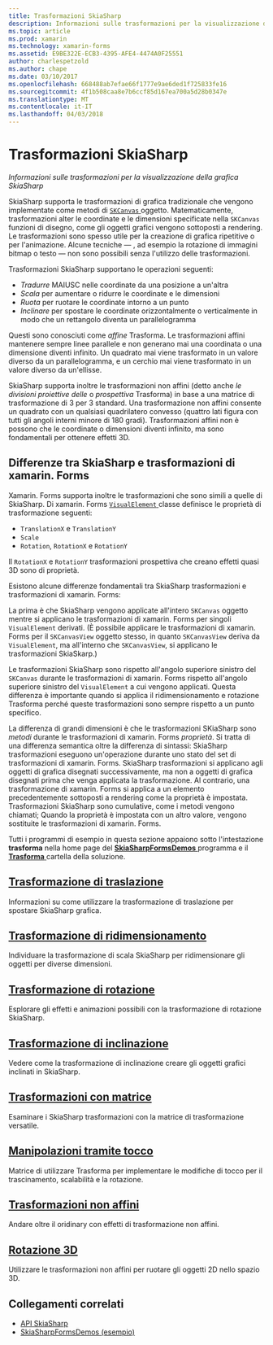 ```yaml
---
title: Trasformazioni SkiaSharp
description: Informazioni sulle trasformazioni per la visualizzazione della grafica SkiaSharp
ms.topic: article
ms.prod: xamarin
ms.technology: xamarin-forms
ms.assetid: E9BE322E-ECB3-4395-AFE4-4474A0F25551
author: charlespetzold
ms.author: chape
ms.date: 03/10/2017
ms.openlocfilehash: 668488ab7efae66f1777e9ae6ded1f725833fe16
ms.sourcegitcommit: 4f1b508caa8e7b6ccf85d167ea700a5d28b0347e
ms.translationtype: MT
ms.contentlocale: it-IT
ms.lasthandoff: 04/03/2018
---
```

# <a name="skiasharp-transforms"></a>Trasformazioni SkiaSharp

_Informazioni sulle trasformazioni per la visualizzazione della grafica SkiaSharp_

SkiaSharp supporta le trasformazioni di grafica tradizionale che vengono implementate come metodi di [ `SKCanvas` ](https://developer.xamarin.com/api/type/SkiaSharp.SKCanvas/) oggetto. Matematicamente, trasformazioni alter le coordinate e le dimensioni specificate nella `SKCanvas` funzioni di disegno, come gli oggetti grafici vengono sottoposti a rendering. Le trasformazioni sono spesso utile per la creazione di grafica ripetitive o per l'animazione. Alcune tecniche &mdash; , ad esempio la rotazione di immagini bitmap o testo &mdash; non sono possibili senza l'utilizzo delle trasformazioni.

Trasformazioni SkiaSharp supportano le operazioni seguenti:

- *Tradurre* MAIUSC nelle coordinate da una posizione a un'altra
- *Scala* per aumentare o ridurre le coordinate e le dimensioni
- *Ruota* per ruotare le coordinate intorno a un punto
- *Inclinare* per spostare le coordinate orizzontalmente o verticalmente in modo che un rettangolo diventa un parallelogramma

Questi sono conosciuti come *affine* Trasforma. Le trasformazioni affini mantenere sempre linee parallele e non generano mai una coordinata o una dimensione diventi infinito. Un quadrato mai viene trasformato in un valore diverso da un parallelogramma, e un cerchio mai viene trasformato in un valore diverso da un'ellisse.

SkiaSharp supporta inoltre le trasformazioni non affini (detto anche *le divisioni proiettive delle* o *prospettiva* Trasforma) in base a una matrice di trasformazione di 3 per 3 standard. Una trasformazione non affini consente un quadrato con un qualsiasi quadrilatero convesso (quattro lati figura con tutti gli angoli interni minore di 180 gradi). Trasformazioni affini non è possono che le coordinate o dimensioni diventi infinito, ma sono fondamentali per ottenere effetti 3D.

## <a name="differences-between-skiasharp-and-xamarinforms-transforms"></a>Differenze tra SkiaSharp e trasformazioni di xamarin. Forms

Xamarin. Forms supporta inoltre le trasformazioni che sono simili a quelle di SkiaSharp. Di xamarin. Forms [ `VisualElement` ](https://developer.xamarin.com/api/type/Xamarin.Forms.VisualElement/) classe definisce le proprietà di trasformazione seguenti:

- `TranslationX` e `TranslationY`
- `Scale`
- `Rotation`, `RotationX` e `RotationY`

Il `RotationX` e `RotationY` trasformazioni prospettiva che creano effetti quasi 3D sono di proprietà.

Esistono alcune differenze fondamentali tra SkiaSharp trasformazioni e trasformazioni di xamarin. Forms:

La prima è che SkiaSharp vengono applicate all'intero `SKCanvas` oggetto mentre si applicano le trasformazioni di xamarin. Forms per singoli `VisualElement` derivati. (È possibile applicare le trasformazioni di xamarin. Forms per il `SKCanvasView` oggetto stesso, in quanto `SKCanvasView` deriva da `VisualElement`, ma all'interno che `SKCanvasView`, si applicano le trasformazioni SkiaSkarp.)

Le trasformazioni SkiaSharp sono rispetto all'angolo superiore sinistro del `SKCanvas` durante le trasformazioni di xamarin. Forms rispetto all'angolo superiore sinistro del `VisualElement` a cui vengono applicati. Questa differenza è importante quando si applica il ridimensionamento e rotazione Trasforma perché queste trasformazioni sono sempre rispetto a un punto specifico.

La differenza di grandi dimensioni è che le trasformazioni SKiaSharp sono *metodi* durante le trasformazioni di xamarin. Forms *proprietà*. Si tratta di una differenza semantica oltre la differenza di sintassi: SkiaSharp trasformazioni eseguono un'operazione durante uno stato del set di trasformazioni di xamarin. Forms. SkiaSharp trasformazioni si applicano agli oggetti di grafica disegnati successivamente, ma non a oggetti di grafica disegnati prima che venga applicata la trasformazione. Al contrario, una trasformazione di xamarin. Forms si applica a un elemento precedentemente sottoposti a rendering come la proprietà è impostata. Trasformazioni SkiaSharp sono cumulative, come i metodi vengono chiamati; Quando la proprietà è impostata con un altro valore, vengono sostituite le trasformazioni di xamarin. Forms.

Tutti i programmi di esempio in questa sezione appaiono sotto l'intestazione **trasforma** nella home page del [ **SkiaSharpFormsDemos** ](https://developer.xamarin.com/samples/xamarin-forms/SkiaSharpForms/Demos/) programma e il [ **Trasforma** ](https://github.com/xamarin/xamarin-forms-samples/tree/master/SkiaSharpForms/SkiaSharpFormsDemos/SkiaSharpFormsDemos/SkiaSharpFormsDemos/Transforms) cartella della soluzione.

## <a name="the-translate-transformtranslatemd"></a>[Trasformazione di traslazione](translate.md)

Informazioni su come utilizzare la trasformazione di traslazione per spostare SkiaSharp grafica.

## <a name="the-scale-transformscalemd"></a>[Trasformazione di ridimensionamento](scale.md)

Individuare la trasformazione di scala SkiaSharp per ridimensionare gli oggetti per diverse dimensioni.

## <a name="the-rotate-transformrotatemd"></a>[Trasformazione di rotazione](rotate.md)

Esplorare gli effetti e animazioni possibili con la trasformazione di rotazione SkiaSharp.

## <a name="the-skew-transformskewmd"></a>[Trasformazione di inclinazione](skew.md)

Vedere come la trasformazione di inclinazione creare gli oggetti grafici inclinati in SkiaSharp.

## <a name="matrix-transformsmatrixmd"></a>[Trasformazioni con matrice](matrix.md)

Esaminare i SkiaSharp trasformazioni con la matrice di trasformazione versatile.

## <a name="touch-manipulationstouchmd"></a>[Manipolazioni tramite tocco](touch.md)

Matrice di utilizzare Trasforma per implementare le modifiche di tocco per il trascinamento, scalabilità e la rotazione.

## <a name="non-affine-transformsnon-affinemd"></a>[Trasformazioni non affini](non-affine.md)

Andare oltre il oridinary con effetti di trasformazione non affini.

## <a name="3d-rotation3d-rotationmd"></a>[Rotazione 3D](3d-rotation.md)

Utilizzare le trasformazioni non affini per ruotare gli oggetti 2D nello spazio 3D.


## <a name="related-links"></a>Collegamenti correlati

- [API SkiaSharp](https://developer.xamarin.com/api/root/SkiaSharp/)
- [SkiaSharpFormsDemos (esempio)](https://developer.xamarin.com/samples/xamarin-forms/SkiaSharpForms/Demos/)
